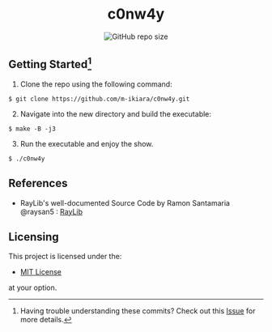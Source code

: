 <div align="center">
    <h1>c0nw4y</h1>
    <img alt="GitHub repo size" src="https://img.shields.io/github/repo-size/m-ikiara/c0nw4y?style=plastic&color=red" />
</div>

## Getting Started[^1]

1. Clone the repo using the following command:

```console
$ git clone https://github.com/m-ikiara/c0nw4y.git
```

2. Navigate into the new directory and build the executable:

```console
$ make -B -j3
```
3. Run the executable and enjoy the show.

```console
$ ./c0nw4y
```

## References

- RayLib's well-documented Source Code by Ramon Santamaria @raysan5 : [RayLib](https://github.com/raysan5/raylib)

## Licensing

This project is licensed under the:

- [MIT License](./LICENSE)

at your option.

[^1]: Having trouble understanding these commits? Check out this [Issue](https://github.com/m-ikiara/m-ikiara.github.io/issues/1) for more details.
